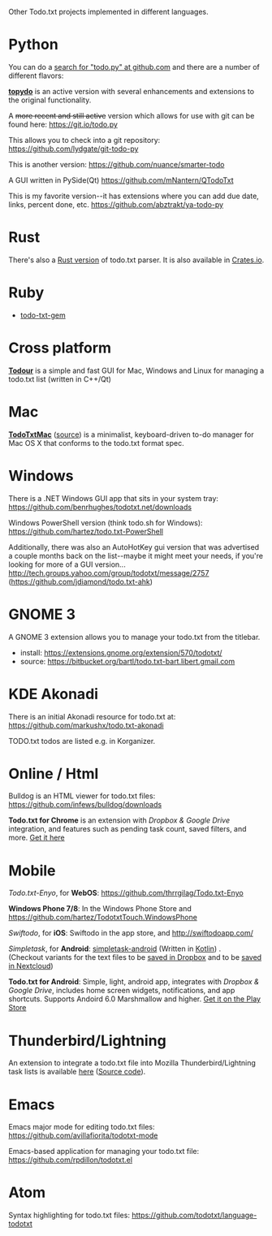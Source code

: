 Other Todo.txt projects implemented in different languages.

# Python

You can do a [search for "todo.py" at github.com](https://github.com/search?q=todo.py) and there are a number of different flavors:

[**topydo**](https://github.com/bram85/topydo) is an active version with several enhancements and extensions to the original functionality.
 
A ~~more recent and still active~~ version which allows for use with git can be found here: https://git.io/todo.py

This allows you to check into a git repository:
https://github.com/lydgate/git-todo-py

This is another version:
https://github.com/nuance/smarter-todo

A GUI written in PySide(Qt)
https://github.com/mNantern/QTodoTxt

This is my favorite version--it has extensions where you can add due date, links, percent done, etc. 
https://github.com/abztrakt/ya-todo-py

# Rust

There's also a [Rust version](https://github.com/kstep/todotxt.rs) of todo.txt parser.
It is also available in [Crates.io](https://crates.io/crates/todotxt).

# Ruby

- [todo-txt-gem](https://github.com/samwho/todo-txt-gem)

# Cross platform

[**Todour**](http://nerdur.com/todour-pl/) is a simple and fast GUI for Mac, Windows and Linux for managing a todo.txt list (written in C++/Qt)

# Mac

[**TodoTxtMac**](https://mjdescy.github.io/TodoTxtMac/) ([source](https://github.com/mjdescy/TodoTxtMac)) is a minimalist, keyboard-driven to-do manager for Mac OS X that conforms to the todo.txt format spec. 

# Windows

There is a .NET Windows GUI app that sits in your system tray: https://github.com/benrhughes/todotxt.net/downloads

Windows PowerShell version (think todo.sh for Windows): https://github.com/hartez/todo.txt-PowerShell

Additionally, there was also an AutoHotKey gui version that was advertised a couple months back on the list--maybe it might meet your needs, if you're looking for more of a GUI version...
http://tech.groups.yahoo.com/group/todotxt/message/2757
(https://github.com/jdiamond/todo.txt-ahk)

# GNOME 3

A GNOME 3 extension allows you to manage your todo.txt from the titlebar.
- install: https://extensions.gnome.org/extension/570/todotxt/
- source: https://bitbucket.org/bartl/todo.txt-bart.libert.gmail.com

# KDE Akonadi

There is an initial Akonadi resource for todo.txt at:
https://github.com/markushx/todo.txt-akonadi

TODO.txt todos are listed e.g. in Korganizer.

# Online / Html

Bulldog is an HTML viewer for todo.txt files: https://github.com/infews/bulldog/downloads

**Todo.txt for Chrome** is an extension with _Dropbox & Google Drive_ integration, and features such as pending task count, saved filters, and more. [Get it here](https://chrome.google.com/webstore/detail/mndijfcodpjlhgjcpcbhncjakaboedbl)


# Mobile

_Todo.txt-Enyo_, for **WebOS**: https://github.com/thrrgilag/Todo.txt-Enyo

**Windows Phone 7/8**: In the Windows Phone Store and https://github.com/hartez/TodotxtTouch.WindowsPhone

_Swiftodo_, for **iOS**:  Swiftodo in the app store, and http://swiftodoapp.com/

_Simpletask_, for **Android**: [simpletask-android](https://github.com/mpcjanssen/simpletask-android) (Written in [Kotlin](https://kotlinlang.org/)) .  
(Checkout variants for the text files to be [saved in Dropbox](https://github.com/mpcjanssen/simpletask-android#dropbox) and to be [saved in Nextcloud](https://github.com/mpcjanssen/simpletask-android#nextcloud))

**Todo.txt for Android**: Simple, light, android app, integrates with _Dropbox & Google Drive_, includes home screen widgets, notifications, and app shortcuts. Supports Andoird 6.0 Marshmallow and higher. [Get it on the Play Store](https://play.google.com/store/apps/details?id=net.c306.ttsuper)

# Thunderbird/Lightning

An extension to integrate a todo.txt file into Mozilla Thunderbird/Lightning task lists is available [here](https://addons.mozilla.org/en-US/thunderbird/addon/todotxt-extension/) ([Source code](https://github.com/rkokkelk/todo.txt-ext)).

# Emacs

Emacs major mode for editing todo.txt files: https://github.com/avillafiorita/todotxt-mode

Emacs-based application for managing your todo.txt file: https://github.com/rpdillon/todotxt.el

# Atom

Syntax highlighting for todo.txt files:  https://github.com/todotxt/language-todotxt